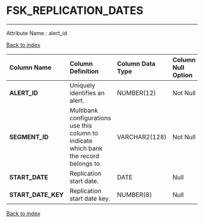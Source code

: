 # FSK_REPLICATION_DATES

---

Attribute Name :   alert_id

[Back to index](./index.md)

| Column Name        | Column Definition                                                                      | Column Data Type   | Column Null Option   | PK   | FK   |
|:-------------------|:---------------------------------------------------------------------------------------|:-------------------|:---------------------|:-----|:-----|
| **ALERT_ID**       | Uniquely identifies an alert.                                                          | NUMBER(12)         | Not Null             | Yes  | No   |
| **SEGMENT_ID**     | Multibank configurations use this column to indicate which bank the record belongs to. | VARCHAR2(128)      | Not Null             | Yes  | No   |
| **START_DATE**     | Replication start date.                                                                | DATE               | Null                 | No   | No   |
| **START_DATE_KEY** | Replication start date key.                                                            | NUMBER(8)          | Null                 | No   | No   |

[Back to index](./index.md)